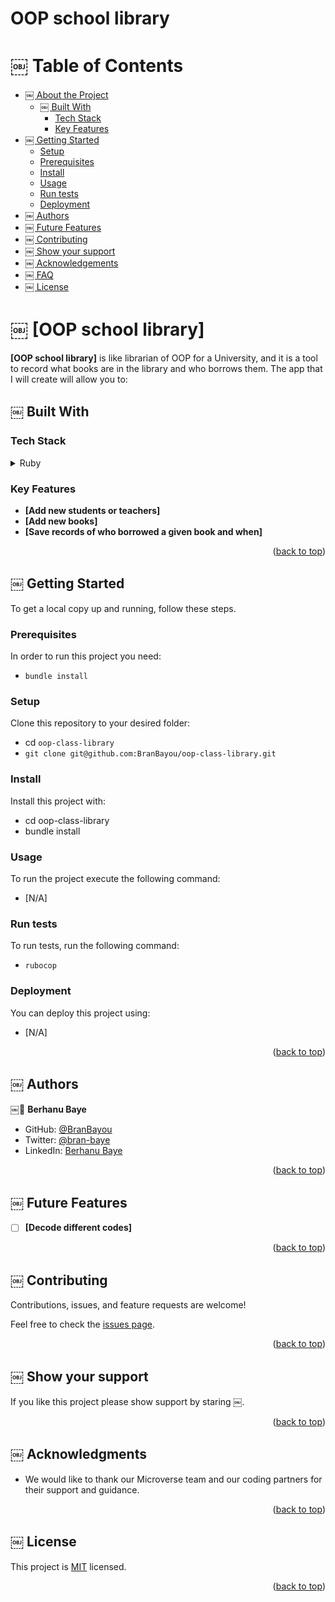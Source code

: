 # OOP school library

<a name="readme-top"></a>

# ￼ Table of Contents

- [￼ About the Project](#about-project)
  - [￼ Built With](#built-with)
    - [Tech Stack](#tech-stack)
    - [Key Features](#key-features)
- [￼ Getting Started](#getting-started)
  - [Setup](#setup)
  - [Prerequisites](#prerequisites)
  - [Install](#install)
  - [Usage](#usage)
  - [Run tests](#run-tests)
  - [Deployment](#triangular_flag_on_post-deployment)
- [￼ Authors](#authors)
- [￼ Future Features](#future-features)
- [￼ Contributing](#contributing)
- [￼ Show your support](#support)
- [￼ Acknowledgements](#acknowledgements)
- [￼ FAQ](#faq)
- [￼ License](#license)

<!-- PROJECT DESCRIPTION -->

# ￼ [OOP school library] <a name="about-project"></a>

**[OOP school library]** is like librarian of OOP for a University, and it is a tool to record what books are in the library and who borrows them. The app that I will create will allow you to:
  

## ￼ Built With <a name="built-with"></a>

### Tech Stack <a name="tech-stack"></a>

<details>
  <summary>Ruby</summary>
  <ul>
    <li><a>https://www.ruby-lang.org/en/</a></li>
  </ul>
</details>

<!-- Features -->

### Key Features <a name="key-features"></a>

- **[Add new students or teachers]**
- **[Add new books]**
- **[Save records of who borrowed a given book and when]**

<p align="right">(<a href="#readme-top">back to top</a>)</p>

<!-- GETTING STARTED -->

## ￼ Getting Started <a name="getting-started"></a>

To get a local copy up and running, follow these steps.

### Prerequisites

In order to run this project you need:

 - `bundle install`

### Setup

Clone this repository to your desired folder:

- cd `oop-class-library`
- `git clone git@github.com:BranBayou/oop-class-library.git`


### Install

Install this project with:

- cd oop-class-library
- bundle install

### Usage

To run the project execute the following command:

- [N/A]

### Run tests

To run tests, run the following command:

- `rubocop`


### Deployment

You can deploy this project using:

- [N/A]

<p align="right">(<a href="#readme-top">back to top</a>)</p>

<!-- AUTHORS -->

## ￼ Authors <a name="authors"></a>

￼👤 **Berhanu Baye**
- GitHub: [@BranBayou](https://github.com/BranBayou)
- Twitter: [@bran-baye](https://twitter.com/bran_baye)
- LinkedIn: [Berhanu Baye](https://www.linkedin.com/in/bran-baye)

<p align="right">(<a href="#readme-top">back to top</a>)</p>

<!-- FUTURE FEATURES -->

## ￼ Future Features <a name="future-features"></a>

- [ ] **[Decode different codes]**

<p align="right">(<a href="#readme-top">back to top</a>)</p>

<!-- CONTRIBUTING -->

## ￼ Contributing <a name="contributing"></a>

Contributions, issues, and feature requests are welcome!

Feel free to check the [issues page](https://github.com/BranBayou/oop-class-library/issues).

<p align="right">(<a href="#readme-top">back to top</a>)</p>

<!-- SUPPORT -->

## ￼ Show your support <a name="support"></a>

If you like this project please show support by staring ￼.

<p align="right">(<a href="#readme-top">back to top</a>)</p>

<!-- ACKNOWLEDGEMENTS -->

## ￼ Acknowledgments <a name="acknowledgements"></a>

* We would like to thank our Microverse team and our coding partners for their support and guidance.

<p align="right">(<a href="#readme-top">back to top</a>)</p>

<!-- LICENSE -->

## ￼ License <a name="license"></a>

This project is [MIT](./LICENSE) licensed.

<p align="right">(<a href="#readme-top">back to top</a>)</p>